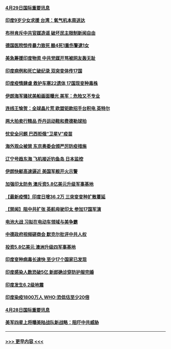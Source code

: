 #### [4月29日国际重要讯息](../pages/prog202/a103106849.md?t=04300001) 
#### [印度9岁少女求援 台湾：氧气机本周送达](../pages/prog202/a103106838.md?t=04300001) 
#### [布林肯斥中共官媒造谣 破坏民主限制新闻自由](../pages/prog202/a103106807.md?t=04300001) 
#### [德国医院惊传暴力致死 酿4死1重伤警逮1女](../pages/prog202/a103106635.md?t=04300001) 
#### [美急筹援印度物资 中共党媒开骂被网友轰无耻](../pages/prog202/a103106557.md?t=04300001) 
#### [印度病例和死亡破纪录 双突变体传17国](../pages/prog202/a103106574.md?t=04300001) 
#### [印度疫情肆虐 救护车塞22遗体 17国现变种毒株](../pages/prog202/a103106495.md?t=04300001) 
#### [伊朗海军骚扰美船画面曝光 美军：危险又不专业](../pages/prog202/a103105866.md?t=04300001) 
#### [连线王愉贺：全球晶片荒 欧盟钜款招手台积电 英特尔](../pages/prog202/a103105727.md?t=04300001) 
#### [两大拍卖行精品 乔丹运动鞋和费德勒球拍](../pages/prog202/a103106507.md?t=04300001) 
#### [忧安全问题 巴西拒俄“卫星V”疫苗](../pages/prog202/a103106209.md?t=04300001) 
#### [海外观众被禁 东京奥委会颁严厉防疫措施](../pages/prog202/a103106464.md?t=04300001) 
#### [辽宁号趋东海 飞机接近钓鱼岛 日本监控](../pages/prog202/a103106452.md?t=04300001) 
#### [伊朗快艇高速逼近 美国军舰开火示警](../pages/prog202/a103106445.md?t=04300001) 
#### [加强印太防务 澳斥资5.8亿美元升级军事基地](../pages/prog202/a103106213.md?t=04300001) 
#### [【最新疫情】印度日增36.2万 三突变变种扩散蔓延](../pages/prog202/a103106369.md?t=04300001) 
#### [【禁闻】阻中共扩张 英航母驶印太 参加17国军演](../pages/prog202/a103106336.md?t=04300001) 
#### [电池大战 习拟在电动车领域与美争霸](../pages/prog202/a103106340.md?t=04300001) 
#### [中德政府视频磋商会 默克尔批评中共人权](../pages/prog202/a103106333.md?t=04300001) 
#### [投资5.8亿美元 澳洲升级四军事基地](../pages/prog202/a103106313.md?t=04300001) 
#### [印度变种病毒长速快 至少17个国家已发现](../pages/prog202/a103106217.md?t=04300001) 
#### [印度感染人数恐破5亿 新郎确诊穿防护服完婚](../pages/prog202/a103106142.md?t=04300001) 
#### [印度发生6.2级地震](../pages/prog202/a103106119.md?t=04300001) 
#### [印度染疫1800万人 WHO:恐低估至少20倍](../pages/prog202/a103106072.md?t=04300001) 
#### [4月28日国际重要讯息](../pages/prog202/a103106079.md?t=04300001) 
#### [美军四星上将曝美陆战队新战略：阻吓中共威胁](../pages/prog202/a103106041.md?t=04300001) 

----
#### [ >>> 更早内容 <<< ](../indexes/prog202-earlier.md)
